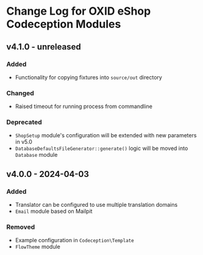 # Change Log for OXID eShop Codeception Modules

## v4.1.0 - unreleased

### Added
- Functionality for copying fixtures into `source/out` directory

### Changed
- Raised timeout for running process from commandline

### Deprecated
- `ShopSetup` module's configuration will be extended with new parameters in v5.0
- `DatabaseDefaultsFileGenerator::generate()` logic will be moved into `Database` module

## v4.0.0 - 2024-04-03

### Added
-  Translator can be configured to use multiple translation domains
- `Email` module based on Mailpit

### Removed
- Example configuration in `Codeception\Template`
- `FlowTheme` module
